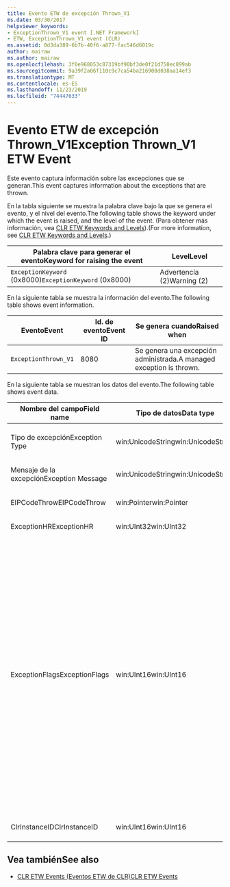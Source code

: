 ```yaml
---
title: Evento ETW de excepción Thrown_V1
ms.date: 03/30/2017
helpviewer_keywords:
- ExceptionThrown_V1 event [.NET Framework]
- ETW, ExceptionThrown_V1 event (CLR)
ms.assetid: 0d3da389-6b7b-40f6-a877-fac546d6019c
author: mairaw
ms.author: mairaw
ms.openlocfilehash: 3f0e968053c87319bf90bf3de0f21d750ec899ab
ms.sourcegitcommit: 9a39f2a06f110c9c7ca54ba216900d038aa14ef3
ms.translationtype: MT
ms.contentlocale: es-ES
ms.lasthandoff: 11/23/2019
ms.locfileid: "74447633"
---
```

# <a name="exception-thrown_v1-etw-event"></a><span data-ttu-id="dca43-102">Evento ETW de excepción Thrown_V1</span><span class="sxs-lookup"><span data-stu-id="dca43-102">Exception Thrown_V1 ETW Event</span></span>
<span data-ttu-id="dca43-103">Este evento captura información sobre las excepciones que se generan.</span><span class="sxs-lookup"><span data-stu-id="dca43-103">This event captures information about the exceptions that are thrown.</span></span>  
  
 <span data-ttu-id="dca43-104">En la tabla siguiente se muestra la palabra clave bajo la que se genera el evento, y el nivel del evento.</span><span class="sxs-lookup"><span data-stu-id="dca43-104">The following table shows the keyword under which the event is raised, and the level of the event.</span></span> <span data-ttu-id="dca43-105">(Para obtener más información, vea [CLR ETW Keywords and Levels](clr-etw-keywords-and-levels.md)).</span><span class="sxs-lookup"><span data-stu-id="dca43-105">(For more information, see [CLR ETW Keywords and Levels](clr-etw-keywords-and-levels.md).)</span></span>  
  
|<span data-ttu-id="dca43-106">Palabra clave para generar el evento</span><span class="sxs-lookup"><span data-stu-id="dca43-106">Keyword for raising the event</span></span>|<span data-ttu-id="dca43-107">Level</span><span class="sxs-lookup"><span data-stu-id="dca43-107">Level</span></span>|  
|-----------------------------------|-----------|  
|<span data-ttu-id="dca43-108">`ExceptionKeyword` (0x8000)</span><span class="sxs-lookup"><span data-stu-id="dca43-108">`ExceptionKeyword` (0x8000)</span></span>|<span data-ttu-id="dca43-109">Advertencia (2)</span><span class="sxs-lookup"><span data-stu-id="dca43-109">Warning (2)</span></span>|  
  
 <span data-ttu-id="dca43-110">En la siguiente tabla se muestra la información del evento.</span><span class="sxs-lookup"><span data-stu-id="dca43-110">The following table shows event information.</span></span>  
  
|<span data-ttu-id="dca43-111">Evento</span><span class="sxs-lookup"><span data-stu-id="dca43-111">Event</span></span>|<span data-ttu-id="dca43-112">Id. de evento</span><span class="sxs-lookup"><span data-stu-id="dca43-112">Event ID</span></span>|<span data-ttu-id="dca43-113">Se genera cuando</span><span class="sxs-lookup"><span data-stu-id="dca43-113">Raised when</span></span>|  
|-----------|--------------|-----------------|  
|`ExceptionThrown_V1`|<span data-ttu-id="dca43-114">80</span><span class="sxs-lookup"><span data-stu-id="dca43-114">80</span></span>|<span data-ttu-id="dca43-115">Se genera una excepción administrada.</span><span class="sxs-lookup"><span data-stu-id="dca43-115">A managed exception is thrown.</span></span>|  
  
 <span data-ttu-id="dca43-116">En la siguiente tabla se muestran los datos del evento.</span><span class="sxs-lookup"><span data-stu-id="dca43-116">The following table shows event data.</span></span>  
  
|<span data-ttu-id="dca43-117">Nombre del campo</span><span class="sxs-lookup"><span data-stu-id="dca43-117">Field name</span></span>|<span data-ttu-id="dca43-118">Tipo de datos</span><span class="sxs-lookup"><span data-stu-id="dca43-118">Data type</span></span>|<span data-ttu-id="dca43-119">Descripción</span><span class="sxs-lookup"><span data-stu-id="dca43-119">Description</span></span>|  
|----------------|---------------|-----------------|  
|<span data-ttu-id="dca43-120">Tipo de excepción</span><span class="sxs-lookup"><span data-stu-id="dca43-120">Exception Type</span></span>|<span data-ttu-id="dca43-121">win:UnicodeString</span><span class="sxs-lookup"><span data-stu-id="dca43-121">win:UnicodeString</span></span>|<span data-ttu-id="dca43-122">Tipo de la excepción; por ejemplo, `System.NullReferenceException`.</span><span class="sxs-lookup"><span data-stu-id="dca43-122">Type of the exception; for example, `System.NullReferenceException`.</span></span>|  
|<span data-ttu-id="dca43-123">Mensaje de la excepción</span><span class="sxs-lookup"><span data-stu-id="dca43-123">Exception Message</span></span>|<span data-ttu-id="dca43-124">win:UnicodeString</span><span class="sxs-lookup"><span data-stu-id="dca43-124">win:UnicodeString</span></span>|<span data-ttu-id="dca43-125">Mensaje actual de la excepción.</span><span class="sxs-lookup"><span data-stu-id="dca43-125">Actual exception message.</span></span>|  
|<span data-ttu-id="dca43-126">EIPCodeThrow</span><span class="sxs-lookup"><span data-stu-id="dca43-126">EIPCodeThrow</span></span>|<span data-ttu-id="dca43-127">win:Pointer</span><span class="sxs-lookup"><span data-stu-id="dca43-127">win:Pointer</span></span>|<span data-ttu-id="dca43-128">Puntero de instrucción donde se ha producido la excepción.</span><span class="sxs-lookup"><span data-stu-id="dca43-128">Instruction pointer where exception occurred.</span></span>|  
|<span data-ttu-id="dca43-129">ExceptionHR</span><span class="sxs-lookup"><span data-stu-id="dca43-129">ExceptionHR</span></span>|<span data-ttu-id="dca43-130">win:UInt32</span><span class="sxs-lookup"><span data-stu-id="dca43-130">win:UInt32</span></span>|<span data-ttu-id="dca43-131">Excepción [HRESULT](https://docs.microsoft.com/openspecs/windows_protocols/ms-erref/0642cb2f-2075-4469-918c-4441e69c548a).</span><span class="sxs-lookup"><span data-stu-id="dca43-131">Exception [HRESULT](https://docs.microsoft.com/openspecs/windows_protocols/ms-erref/0642cb2f-2075-4469-918c-4441e69c548a).</span></span>|  
|<span data-ttu-id="dca43-132">ExceptionFlags</span><span class="sxs-lookup"><span data-stu-id="dca43-132">ExceptionFlags</span></span>|<span data-ttu-id="dca43-133">win:UInt16</span><span class="sxs-lookup"><span data-stu-id="dca43-133">win:UInt16</span></span>|<span data-ttu-id="dca43-134">0x01: HasInnerException (vea [Eventos ETW de CLR](clr-etw-events.md) en la documentación de Visual Basic).</span><span class="sxs-lookup"><span data-stu-id="dca43-134">0x01: HasInnerException (see [CLR ETW Events](clr-etw-events.md) in the Visual Basic documentation).</span></span><br /><br /> <span data-ttu-id="dca43-135">0x02: IsNestedException.</span><span class="sxs-lookup"><span data-stu-id="dca43-135">0x02: IsNestedException.</span></span><br /><br /> <span data-ttu-id="dca43-136">0x04: IsRethrownException.</span><span class="sxs-lookup"><span data-stu-id="dca43-136">0x04: IsRethrownException.</span></span><br /><br /> <span data-ttu-id="dca43-137">0x08: IsCorruptedStateException (indica que el estado del proceso está dañado; consulte [control de excepciones de estado dañadas](https://docs.microsoft.com/archive/msdn-magazine/2009/february/clr-inside-out-handling-corrupted-state-exceptions)).</span><span class="sxs-lookup"><span data-stu-id="dca43-137">0x08: IsCorruptedStateException (indicates that the process state is corrupt; see [Handling Corrupted State Exceptions](https://docs.microsoft.com/archive/msdn-magazine/2009/february/clr-inside-out-handling-corrupted-state-exceptions)).</span></span><br /><br /> <span data-ttu-id="dca43-138">0x10: IsCLSCompliant (una excepción que deriva de <xref:System.Exception> es conforme a CLS; de lo contrario, no es conforme a CLS).</span><span class="sxs-lookup"><span data-stu-id="dca43-138">0x10: IsCLSCompliant (an exception that derives from <xref:System.Exception> is CLS-compliant; otherwise, it is not CLS-compliant).</span></span>|  
|<span data-ttu-id="dca43-139">ClrInstanceID</span><span class="sxs-lookup"><span data-stu-id="dca43-139">ClrInstanceID</span></span>|<span data-ttu-id="dca43-140">win:UInt16</span><span class="sxs-lookup"><span data-stu-id="dca43-140">win:UInt16</span></span>|<span data-ttu-id="dca43-141">Identificador único para la instancia de CLR o CoreCLR.</span><span class="sxs-lookup"><span data-stu-id="dca43-141">Unique ID for the instance of CLR or CoreCLR.</span></span>|  
  
## <a name="see-also"></a><span data-ttu-id="dca43-142">Vea también</span><span class="sxs-lookup"><span data-stu-id="dca43-142">See also</span></span>

- [<span data-ttu-id="dca43-143">CLR ETW Events (Eventos ETW de CLR)</span><span class="sxs-lookup"><span data-stu-id="dca43-143">CLR ETW Events</span></span>](clr-etw-events.md)
